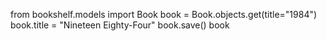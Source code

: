 from bookshelf.models import Book
book = Book.objects.get(title="1984")
book.title = "Nineteen Eighty-Four"
book.save()
book
